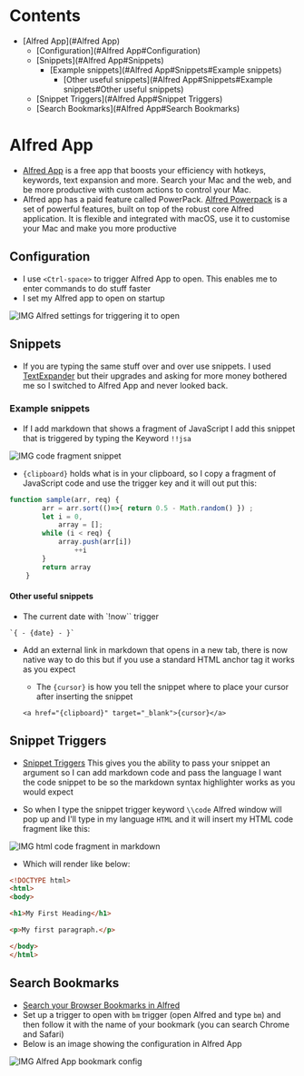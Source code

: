 # Contents

- [Alfred App](#Alfred App)
  - [Configuration](#Alfred App#Configuration)
  - [Snippets](#Alfred App#Snippets)
    - [Example snippets](#Alfred App#Snippets#Example snippets)
      - [Other useful snippets](#Alfred App#Snippets#Example snippets#Other useful snippets)
  - [Snippet Triggers](#Alfred App#Snippet Triggers)
  - [Search Bookmarks](#Alfred App#Search Bookmarks)

# Alfred App
* <a href="https://www.alfredapp.com/powerpack/" target="_blank">Alfred App</a> is a free app that boosts your efficiency with hotkeys, keywords, text expansion and more. Search your Mac and the web, and be more productive with custom actions to control your Mac.
* Alfred app has a paid feature called PowerPack. 
<a href="https://www.alfredapp.com/powerpack/" target="_blank">Alfred Powerpack</a> is a set of powerful features, built on top of the robust core Alfred application. It is flexible and integrated with macOS, use it to customise your Mac and make you more productive

## Configuration
* I use `<Ctrl-space>` to trigger Alfred App to open. This enables me to enter commands to do stuff faster
* I set my Alfred app to open on startup 

![IMG Alfred settings for triggering it to open](https://i.imgur.com/kCBNgRk.png)

## Snippets
* If you are typing the same stuff over and over use snippets. I used <a href="https://textexpander.com/" target="_blank">TextExpander</a>  but their upgrades and asking for more money bothered me so I switched to Alfred App and never looked back.

### Example snippets
* If I add markdown that shows a fragment of JavaScript I add this snippet that is triggered by typing the Keyword `!!jsa`

![IMG code fragment snippet](https://i.imgur.com/zU5hg6E.png)


* `{clipboard}` holds what is in your clipboard, so I copy a fragment of JavaScript code and use the trigger key and it will out put this:

```js
function sample(arr, req) {
        arr = arr.sort(()=>{ return 0.5 - Math.random() }) ;
        let i = 0,
            array = [];
        while (i < req) {
            array.push(arr[i])
                ++i
        }
        return array
    }
```


#### Other useful snippets
* The current date with `!now`` trigger

```
`{ - {date} - }`
```

* Add an external link in markdown that opens in a new tab, there is now native way to do this but if you use a standard HTML anchor tag it works as you expect 
  - The `{cursor}` is how you tell the snippet where to place your cursor after inserting the snippet
  
  ```
  <a href="{clipboard}" target="_blank">{cursor}</a>
  ```
  
## Snippet Triggers 
*  <a href="https://www.alfredapp.com/help/workflows/triggers/snippet/" target="_blank">Snippet Triggers</a>   This gives you the ability to pass your snippet an argument so I can add markdown code and pass the language I want the code snippet to be so the markdown syntax highlighter works as you would expect

* So when I type the snippet trigger keyword `\\code` Alfred window will pop up and I'll type in my language `HTML` and it will insert my HTML code fragment like this:

![IMG html code fragment in markdown](https://i.imgur.com/drkjOA7.png)

* Which will render like below: 

```html
<!DOCTYPE html>
<html>
<body>

<h1>My First Heading</h1>

<p>My first paragraph.</p>

</body>
</html>

```

## Search Bookmarks
* <a href="https://www.alfredapp.com/blog/tips-and-tricks/search-browser-bookmarks-safari-chrome-in-alfred/" target="_blank">Search your Browser Bookmarks in Alfred</a>
* Set up a trigger to open with `bm` trigger (open Alfred and type `bm`) and then follow it with the name of your bookmark (you can search Chrome and Safari)
* Below is an image showing the configuration in Alfred App 
  
![IMG Alfred App bookmark config](https://i.imgur.com/5neJcM1.png)
